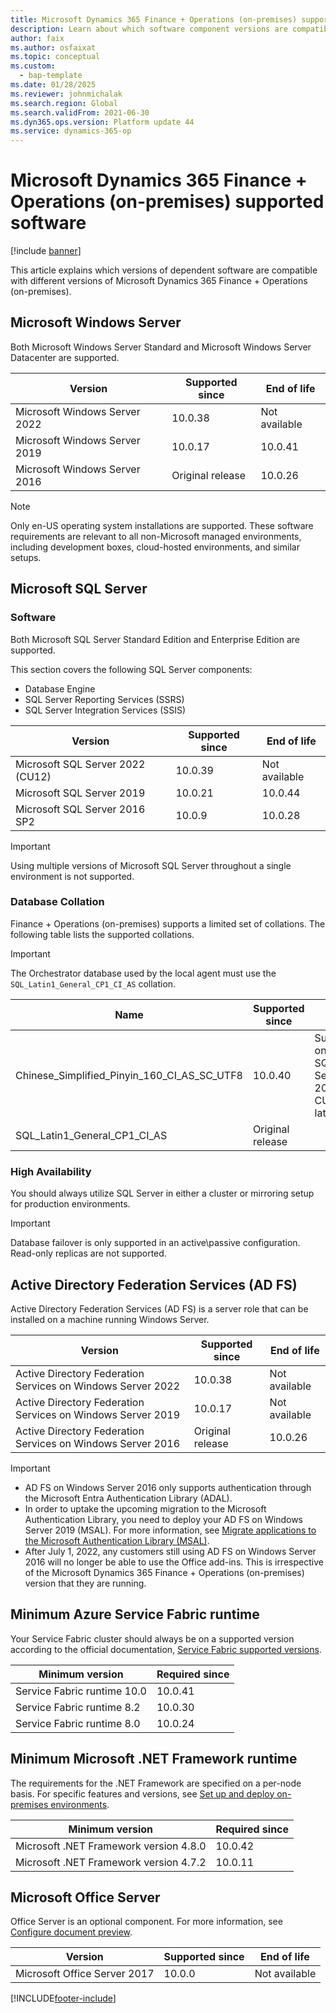 ```yaml
---
title: Microsoft Dynamics 365 Finance + Operations (on-premises) supported software
description: Learn about which software component versions are compatible with Microsoft Dynamics 365 Finance + Operations (on-premises).
author: faix
ms.author: osfaixat
ms.topic: conceptual
ms.custom: 
  - bap-template
ms.date: 01/28/2025
ms.reviewer: johnmichalak
ms.search.region: Global
ms.search.validFrom: 2021-06-30
ms.dyn365.ops.version: Platform update 44 
ms.service: dynamics-365-op
---
```


# Microsoft Dynamics 365 Finance + Operations (on-premises) supported software

[!include [banner](../includes/banner.md)]

This article explains which versions of dependent software are compatible with different versions of Microsoft Dynamics 365 Finance + Operations (on-premises).

## Microsoft Windows Server

Both Microsoft Windows Server Standard and Microsoft Windows Server Datacenter are supported.

| Version                       | Supported since  | End of life   |
|-------------------------------|------------------|---------------|
| Microsoft Windows Server 2022 | 10.0.38          | Not available |
| Microsoft Windows Server 2019 | 10.0.17          | 10.0.41       |
| Microsoft Windows Server 2016 | Original release | 10.0.26       |

> [!NOTE]
> Only en-US operating system installations are supported.
> These software requirements are relevant to all non-Microsoft managed environments, including development boxes, cloud-hosted environments, and similar setups.

## Microsoft SQL Server

### Software
Both Microsoft SQL Server Standard Edition and Enterprise Edition are supported.

This section covers the following SQL Server components:

- Database Engine
- SQL Server Reporting Services (SSRS)
- SQL Server Integration Services (SSIS)

| Version                       | Supported since  | End of life   |
|-------------------------------|------------------|---------------|
| Microsoft SQL Server 2022 (CU12)     | 10.0.39          | Not available |
| Microsoft SQL Server 2019     | 10.0.21          | 10.0.44       |
| Microsoft SQL Server 2016 SP2 | 10.0.9           | 10.0.28       |

> [!IMPORTANT]
> Using multiple versions of Microsoft SQL Server throughout a single environment is not supported.

### Database Collation

Finance + Operations (on-premises) supports a limited set of collations. The following table lists the supported collations.

> [!IMPORTANT]
> The Orchestrator database used by the local agent must use the `SQL_Latin1_General_CP1_CI_AS` collation.

| Name                                            | Supported since  | Notes         |
|-------------------------------------------------|------------------|---------------|
| Chinese_Simplified_Pinyin_160_CI_AS_SC_UTF8     | 10.0.40          | Supported only on SQL Server 2022 CU12 and later |
| SQL_Latin1_General_CP1_CI_AS                    | Original release |               |

### High Availability 

You should always utilize SQL Server in either a cluster or mirroring setup for production environments. 

> [!IMPORTANT]
> Database failover is only supported in an active\passive configuration. Read-only replicas are not supported. 

## Active Directory Federation Services (AD FS)

Active Directory Federation Services (AD FS) is a server role that can be installed on a machine running Windows Server. 

| Version                                                     | Supported since  | End of life   |
|-------------------------------------------------------------|------------------|---------------|
| Active Directory Federation Services on Windows Server 2022 | 10.0.38          | Not available |
| Active Directory Federation Services on Windows Server 2019 | 10.0.17          | Not available |
| Active Directory Federation Services on Windows Server 2016 | Original release | 10.0.26       |

> [!IMPORTANT]
> - AD FS on Windows Server 2016 only supports authentication through the Microsoft Entra Authentication Library (ADAL).
> - In order to uptake the upcoming migration to the Microsoft Authentication Library, you need to deploy your AD FS on Windows Server 2019 
> (MSAL). For more information, see [Migrate applications to the Microsoft Authentication Library (MSAL)](/azure/active-directory/develop/msal-migration).
> - After July 1, 2022, any customers still using AD FS on Windows Server 2016 will no longer be able to use the Office add-ins. This is irrespective of the Microsoft Dynamics 365 Finance + Operations (on-premises) version that they are running.

## Minimum Azure Service Fabric runtime

Your Service Fabric cluster should always be on a supported version according to the official documentation, [Service Fabric supported versions](/azure/service-fabric/service-fabric-versions).

| Minimum version             | Required since |
|-----------------------------|----------------|
| Service Fabric runtime 10.0 | 10.0.41        |
| Service Fabric runtime 8.2  | 10.0.30        |
| Service Fabric runtime 8.0  | 10.0.24        |

## Minimum Microsoft .NET Framework runtime

The requirements for the .NET Framework are specified on a per-node basis. For specific features and versions, see [Set up and deploy on-premises environments](./setup-deploy-on-premises-latest.md#prerequisites).

| Minimum version                        | Required since |
|----------------------------------------|----------------|
| Microsoft .NET Framework version 4.8.0 | 10.0.42        |
| Microsoft .NET Framework version 4.7.2 | 10.0.11        |

## Microsoft Office Server

Office Server is an optional component. For more information, see [Configure document preview](../../fin-ops/organization-administration/configure-document-management.md#for-a-microsoft-dynamics-365-finance--operations-on-premises-environment).

| Version                      | Supported since | End of life   |
|------------------------------|-----------------|---------------|
| Microsoft Office Server 2017 | 10.0.0          | Not available |

[!INCLUDE[footer-include](../../../includes/footer-banner.md)]
